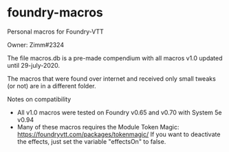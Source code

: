 # foundry-macros
Personal macros for Foundry-VTT

Owner: Zimm#2324

The file macros.db is a pre-made compendium with all macros v1.0 updated until 29-july-2020.

The macros that were found over internet and received only small tweaks (or not) are in a different folder.


Notes on compatibility
- All v1.0 macros were tested on Foundry v0.65 and v0.70 with System 5e v0.94
- Many of these macros requires the Module Token Magic: https://foundryvtt.com/packages/tokenmagic/
    If you want to deactivate the effects, just set the variable "effectsOn" to false.
